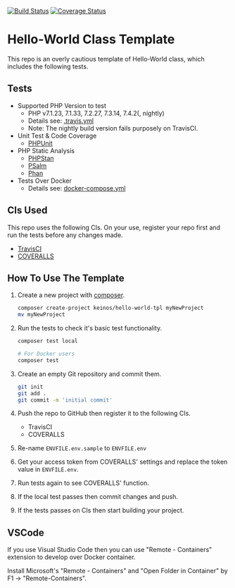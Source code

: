 [![Build Status](https://travis-ci.org/KEINOS/TPL-PHP-HelloWorld.svg?branch=master)](https://travis-ci.org/KEINOS/TPL-PHP-HelloWorld/builds)
[![Coverage Status](https://coveralls.io/repos/github/KEINOS/TPL-PHP-HelloWorld/badge.svg)](https://coveralls.io/github/KEINOS/TPL-PHP-HelloWorld)

# Hello-World Class Template

This repo is an overly cautious template of Hello-World class, which includes the following tests.

## Tests

- Supported PHP Version to test
  - PHP v7.1.23, 7.1.33, 7.2.27, 7.3.14, 7.4.2(, nightly)
  - Details see: [.travis.yml](./.travis.yml)
  - Note: The nightly build version fails purposely on TravisCI.
- Unit Test & Code Coverage
  - [PHPUnit](https://phpunit.de/)
- PHP Static Analysis
  - [PHPStan](https://github.com/phpstan/phpstan)
  - [PSalm](https://psalm.dev/)
  - [Phan](https://github.com/phan/phan)
- Tests Over Docker
  - Details see: [docker-compose.yml](./docker-compose.yml)

## CIs Used

This repo uses the following CIs. On your use, register your repo first and run the tests before any changes made.

- [TravisCI](https://travis-ci.org/)
- [COVERALLS](https://coveralls.io/)

## How To Use The Template

1. Create a new project with [composer](https://getcomposer.org/).

    ```bash
    composer create-project keinos/hello-world-tpl myNewProject
    mv myNewProject
    ```

2. Run the tests to check it's basic test functionality.

    ```bash
    composer test local
    ```

    ```bash
    # For Docker users
    composer test
    ```

3. Create an empty Git repository and commit them.

    ```bash
    git init
    git add .
    git commit -m 'initial commit'
    ```

4. Push the repo to GitHub then register it to the following CIs.
    - TravisCI
    - COVERALLS

5. Re-name `ENVFILE.env.sample` to `ENVFILE.env`
6. Get your access token from COVERALLS' settings and replace the token value in `ENVFILE.env`.
7. Run tests again to see COVERALLS' function.
8. If the local test passes then commit changes and push.
9. If the tests passes on CIs then start building your project.

## VSCode

If you use Visual Studio Code then you can use "Remote - Containers" extension to develop over Docker container.

Install Microsoft's "Remote - Containers" and "Open Folder in Container" by F1 -> "Remote-Containers".
